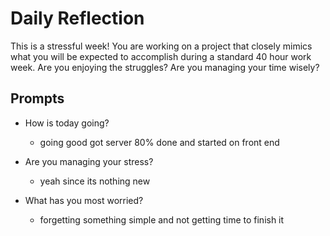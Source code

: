 # Daily Reflection
This is a stressful week! You are working on a project that closely mimics what you will be expected to accomplish during a standard 40 hour work week. Are you enjoying the struggles? Are you managing your time wisely? 

## Prompts
- How is today going? 

  - going good got server 80% done and started on front end

- Are you managing your stress?

  - yeah since its nothing new

- What has you most worried?

  - forgetting something simple and not getting time to finish it